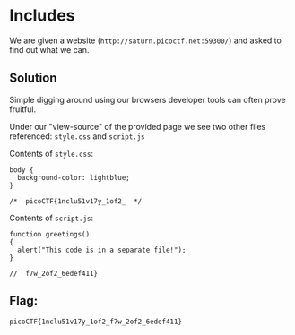 # Includes

We are given a website (```http://saturn.picoctf.net:59300/```) and asked to find out what we can.

## Solution

Simple digging around using our browsers developer tools can often prove fruitful.

Under our "view-source" of the provided page we see two other files referenced: ```style.css``` and ```script.js```

Contents of ```style.css```:

```
body {
  background-color: lightblue;
}

/*  picoCTF{1nclu51v17y_1of2_  */
```

Contents of ```script.js```:

```
function greetings()
{
  alert("This code is in a separate file!");
}

//  f7w_2of2_6edef411}
```

## Flag:

```
picoCTF{1nclu51v17y_1of2_f7w_2of2_6edef411}
```
